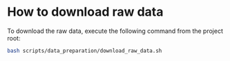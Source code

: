 # How to download raw data

To download the raw data, execute the following command from the project root:

```bash
bash scripts/data_preparation/download_raw_data.sh
```
